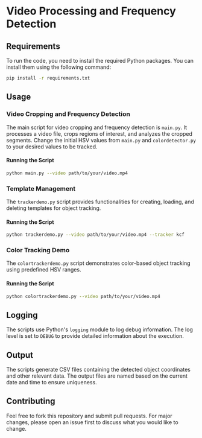 # Video Processing and Frequency Detection

## Requirements

To run the code, you need to install the required Python packages. You can install them using the following command:

```sh
pip install -r requirements.txt
```

## Usage

### Video Cropping and Frequency Detection

The main script for video cropping and frequency detection is `main.py`. It processes a video file, crops regions of interest, and analyzes the cropped segments. Change the initial HSV values from `main.py` and `colordetector.py` to your desired values to be tracked.

#### Running the Script

```sh
python main.py --video path/to/your/video.mp4
```

### Template Management

The `trackerdemo.py` script provides functionalities for creating, loading, and deleting templates for object tracking.

#### Running the Script

```sh
python trackerdemo.py --video path/to/your/video.mp4 --tracker kcf
```

### Color Tracking Demo

The `colortrackerdemo.py` script demonstrates color-based object tracking using predefined HSV ranges.

#### Running the Script

```sh
python colortrackerdemo.py --video path/to/your/video.mp4
```

## Logging

The scripts use Python's `logging` module to log debug information. The log level is set to `DEBUG` to provide detailed information about the execution.

## Output

The scripts generate CSV files containing the detected object coordinates and other relevant data. The output files are named based on the current date and time to ensure uniqueness.

## Contributing

Feel free to fork this repository and submit pull requests. For major changes, please open an issue first to discuss what you would like to change.


